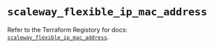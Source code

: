 # `scaleway_flexible_ip_mac_address`

Refer to the Terraform Registory for docs: [`scaleway_flexible_ip_mac_address`](https://registry.terraform.io/providers/scaleway/scaleway/2.28.0/docs/resources/flexible_ip_mac_address).
